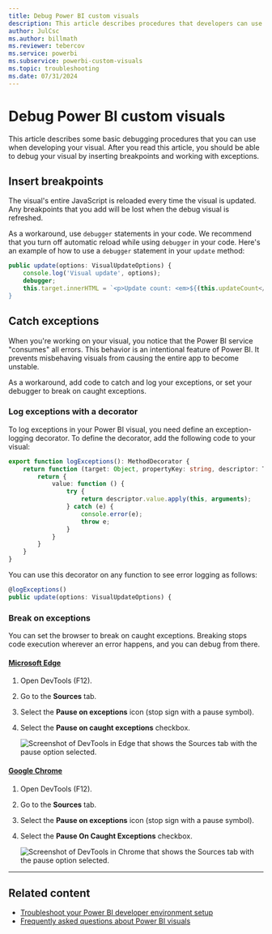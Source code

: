 ```yaml
---
title: Debug Power BI custom visuals
description: This article describes procedures that developers can use to debug Power BI custom visuals, and it provides helpful tips for troubleshooting.
author: JulCsc
ms.author: billmath
ms.reviewer: tebercov 
ms.service: powerbi
ms.subservice: powerbi-custom-visuals
ms.topic: troubleshooting
ms.date: 07/31/2024
---
```


# Debug Power BI custom visuals

This article describes some basic debugging procedures that you can use when developing your visual. After you read this article, you should be able to debug your visual by inserting breakpoints and working with exceptions.

## Insert breakpoints

The visual's entire JavaScript is reloaded every time the visual is updated. Any breakpoints that you add will be lost when the debug visual is refreshed.

As a workaround, use `debugger` statements in your code. We recommend that you turn off automatic reload while using `debugger` in your code.
Here's an example of how to use a `debugger` statement in your `update` method:

```typescript
public update(options: VisualUpdateOptions) {
    console.log('Visual update', options);
    debugger;
    this.target.innerHTML = `<p>Update count: <em>${(this.updateCount</em></p>`;
}
```

## Catch exceptions

When you're working on your visual, you notice that the Power BI service "consumes" all errors. This behavior is an intentional feature of Power BI. It prevents misbehaving visuals from causing the entire app to become unstable.

As a workaround, add code to catch and log your exceptions, or set your debugger to break on caught exceptions.

### Log exceptions with a decorator

To log exceptions in your Power BI visual, you need define an exception-logging decorator. To define the decorator, add the following code to your visual:

```typescript
export function logExceptions(): MethodDecorator {
    return function (target: Object, propertyKey: string, descriptor: TypedPropertyDescriptor<any>): TypedPropertyDescriptor<any> {
        return {
            value: function () {
                try {
                    return descriptor.value.apply(this, arguments);
                } catch (e) {
                    console.error(e);
                    throw e;
                }
            }
        }
    }
}
```

You can use this decorator on any function to see error logging as follows:

```typescript
@logExceptions()
public update(options: VisualUpdateOptions) {
```

### Break on exceptions

You can set the browser to break on caught exceptions. Breaking stops code execution wherever an error happens, and you can debug from there.

#### [Microsoft Edge](#tab/Edge)

1. Open DevTools (F12).
2. Go to the **Sources** tab.
3. Select the **Pause on exceptions** icon (stop sign with a pause symbol).
4. Select the **Pause on caught exceptions** checkbox.

    ![Screenshot of DevTools in Edge that shows the Sources tab with the pause option selected.](media/visuals-how-to-debug/how-to-debug-edge-2.png)

#### [Google Chrome](#tab/Chrome)

1. Open DevTools (F12).
2. Go to the **Sources** tab.
3. Select the **Pause on exceptions** icon (stop sign with a pause symbol).
4. Select the **Pause On Caught Exceptions** checkbox.

    ![Screenshot of DevTools in Chrome that shows the Sources tab with the pause option selected.](media/visuals-how-to-debug/how-to-debug-chrome.png)

---

## Related content

* [Troubleshoot your Power BI developer environment setup](power-bi-custom-visuals-troubleshoot.md)
* [Frequently asked questions about Power BI visuals](power-bi-custom-visuals-faq.yml)
